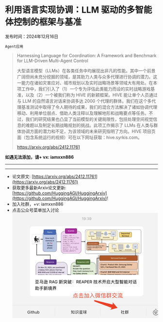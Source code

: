 # 利用语言实现协调：LLM 驱动的多智能体控制的框架与基准
发布时间：2024年12月16日

`Agent应用`
> Harnessing Language for Coordination: A Framework and Benchmark for LLM-Driven Multi-Agent Control
>
> 大型语言模型（LLMs）在各类任务中均展现出非凡的性能。其中一个前景广阔但尚未充分挖掘的领域，是其助力人类与众多代理进行协调的潜力。这一能力在诸如灾害应对、城市规划以及实时战略场景等领域大有用处。在本项工作中，我们引入了（1）一个专为评估此类能力而设的实时战略游戏基准，以及（2）一个被我们称为 HIVE 的新颖框架。HIVE 能让单个人员通过与 LLM 的自然语言对话来协调多达 2000 个代理的群体。我们在这个多代理基准测试中取得了令人期待的成果，我们的混合方法解决了诸如协调代理移动、利用单位弱点、借助人类注释以及理解地形和战略要点等任务。不过，我们的研究结果也凸显了当前模型的关键局限性，包括处理空间视觉信息的难题以及制定长期战略规划的挑战。此项工作揭示了 LLMs 在人类与群体协调方面的潜力和不足，为该领域的未来研究指明了方向。HIVE 项目页面（包含系统运行的视频）可在以下网址获取：hive.syrkis.com。
>
> https://arxiv.org/abs/2412.11761

**如遇无法添加，请+ vx: iamxxn886**
<hr />


<hr />

- 论文原文: [https://arxiv.org/abs/2412.11761](https://arxiv.org/abs/2412.11761)
- 获取更多最新Arxiv论文更新: [https://github.com/HuggingAGI/HuggingArxiv](https://github.com/HuggingAGI/HuggingArxiv)!
- 加入社群，+v: iamxxn886
- 点击公众号菜单加入讨论
![](https://raw.githubusercontent.com/HuggingAGI/wx_assets/main/2024/07/31/1722434818326-94339e92-22f1-4472-9d27-fed232f70b5d.jpeg)